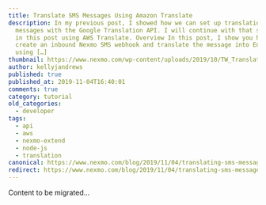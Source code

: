 ```yaml
---
title: Translate SMS Messages Using Amazon Translate
description: In my previous post, I showed how we can set up translation of text
  messages with the Google Translation API. I will continue with that same idea
  in this post using AWS Translate. Overview In this post, I show you how to
  create an inbound Nexmo SMS webhook and translate the message into English
  using […]
thumbnail: https://www.nexmo.com/wp-content/uploads/2019/10/TW_Translate-SMS_Amazon_1200x675.png
author: kellyjandrews
published: true
published_at: 2019-11-04T16:40:01
comments: true
category: tutorial
old_categories:
  - developer
tags:
  - api
  - aws
  - nexmo-extend
  - node-js
  - translation
canonical: https://www.nexmo.com/blog/2019/11/04/translating-sms-messages-with-aws-translate-dr
redirect: https://www.nexmo.com/blog/2019/11/04/translating-sms-messages-with-aws-translate-dr
---
```

Content to be migrated...